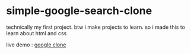 # simple-google-search-clone
technically my first project. btw i make projects to learn. so i made this to learn about html and css

live demo : [google clone](https://ariahemin.github.io/simple-google-search-clone/)
